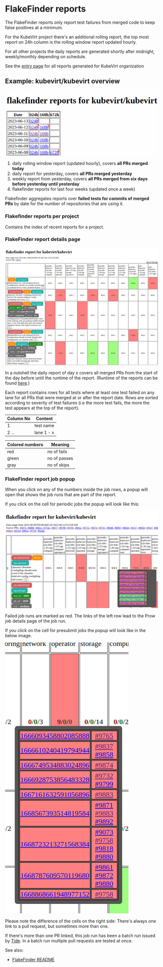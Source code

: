 # FlakeFinder reports

The FlakeFinder reports only report test failures from merged code to keep false positives at a minimum.

For the KubeVirt project there's an additional rolling report, the top most report on 24h column is the rolling window report updated hourly.

For all other projects the daily reports are generated shortly after midnight, weekly/monthly depending on schedule.

See the [entry page](https://storage.googleapis.com/kubevirt-prow/reports/flakefinder/index.html)  for all reports generated for KubeVirt organization


## Example: kubevirt/kubevirt overview

[![FlakeFinder report overview for kubevirt/kubevirt](flakefinder-overview.png)](https://storage.googleapis.com/kubevirt-prow/reports/flakefinder/kubevirt/kubevirt/index.html)

1. daily rolling window report (updated hourly), covers **all PRs merged today**
2. daily report for yesterday, covers **all PRs merged yesterday**
3. weekly report from yesterday, covers **all PRs merged from six days before yesterday until yesterday**
4. flakefinder reports for last four weeks (updated once a week)

Flakefinder aggregates reports over **failed tests for commits of merged PRs** by date for the number of repositories that are using it.

### Flakefinder reports per project

Contains the index of recent reports for a project.

### FlakeFinder report details page

![FlakeFinder daily report for kubevirt/kubevirt](flakefinder-details.png)

In a nutshell the daily report of day x covers all merged PRs from the start of the day before until the runtime of the report. (Runtime of the reports can be found [here](https://prow.ci.kubevirt.io/?job=*flakefinder*).)

Each report contains rows for all tests where at least one test failed on any lane for all PRs that were merged at or after the report date. Rows are sorted according to severity of test failures (i.e the more test fails, the more the test appears at the top of the report).

| Column No | Content |    
|-----------| -------     |
| 1         | test name |
| 2 ...     | lane 1 - x |

| Colored numbers | Meaning      |
|-----------------|--------------|
| red             | no of fails  |
| green           | no of passes |
| gray            | no of skips |


### FlakeFinder report job popup


When you click on any of the numbers inside the job rows, a popup will open that shows the job runs that are part of the report.

If you click on the cell for periodic jobs the popup will look like this:

![Popup showing periodic runs](flakefinder-popup.png)

Failed job runs are marked as red. The links of the left row lead to the Prow job details page of the job run.

If you click on the cell for presubmit jobs the popup will look like in the below image.

![Popup showing presubmit and batch runs](flakefinder-popup2.png)

Please note the difference of the cells on the right side: There's always one link to a pull request, but sometimes more than one.

If there's more than one PR linked, this job run has been a batch run issued by [Tide]. In a batch run multiple pull requests are tested at once.

See also:
* [FlakeFinder README](https://github.com/kubevirt/project-infra/tree/main/robots/cmd/flakefinder#readme)

[Flakefinder reports]: https://storage.googleapis.com/kubevirt-prow/reports/flakefinder/index.html
[Tide]: https://docs.prow.k8s.io/docs/components/core/tide/
